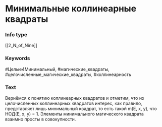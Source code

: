 # Минимальные коллинеарные квадраты
### Info type
[[2_N_of_Nine]]
### Keywords
#Целые4Минимальный, #магические_квадраты, #целочисленные_магические_квадраты, #коллинеарность
### Text
Вернёмся к понятию коллинеарных квадратов и отметим, что из целочисленных коллинеарных квадратов интерес, как правило, представляет лишь минимальный квадрат, то есть такой m(E, x, y), что НОД(E, x, y) = 1. Элементы минимального магического квадрата взаимно просты в совокупности.